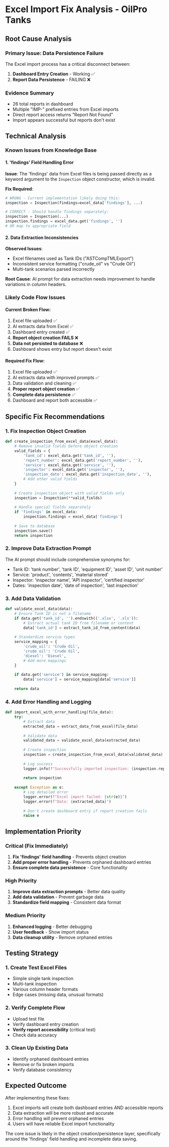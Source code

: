 # Excel Import Fix Analysis - OilPro Tanks

## Root Cause Analysis

### Primary Issue: Data Persistence Failure
The Excel import process has a critical disconnect between:
1. **Dashboard Entry Creation** - Working ✅
2. **Report Data Persistence** - FAILING ❌

### Evidence Summary
- 26 total reports in dashboard
- Multiple "IMP-" prefixed entries from Excel imports
- Direct report access returns "Report Not Found"
- Import appears successful but reports don't exist

## Technical Analysis

### Known Issues from Knowledge Base

#### 1. 'findings' Field Handling Error
**Issue**: The 'findings' data from Excel files is being passed directly as a keyword argument to the `Inspection` object constructor, which is invalid.

**Fix Required**:
```python
# WRONG - Current implementation likely doing this:
inspection = Inspection(findings=excel_data['findings'], ...)

# CORRECT - Should handle findings separately:
inspection = Inspection(...)
inspection.findings = excel_data.get('findings', '')
# OR map to appropriate field
```

#### 2. Data Extraction Inconsistencies
**Observed Issues**:
- Excel filenames used as Tank IDs ("ASTCompTMLExport")
- Inconsistent service formatting ("crude_oil" vs "Crude Oil")
- Multi-tank scenarios parsed incorrectly

**Root Cause**: AI prompt for data extraction needs improvement to handle variations in column headers.

### Likely Code Flow Issues

#### Current Broken Flow:
1. Excel file uploaded ✅
2. AI extracts data from Excel ✅
3. Dashboard entry created ✅
4. **Report object creation FAILS** ❌
5. **Data not persisted to database** ❌
6. Dashboard shows entry but report doesn't exist

#### Required Fix Flow:
1. Excel file uploaded ✅
2. AI extracts data with improved prompts ✅
3. Data validation and cleaning ✅
4. **Proper report object creation** ✅
5. **Complete data persistence** ✅
6. Dashboard and report both accessible ✅

## Specific Fix Recommendations

### 1. Fix Inspection Object Creation
```python
def create_inspection_from_excel_data(excel_data):
    # Remove invalid fields before object creation
    valid_fields = {
        'tank_id': excel_data.get('tank_id', ''),
        'report_number': excel_data.get('report_number', ''),
        'service': excel_data.get('service', ''),
        'inspector': excel_data.get('inspector', ''),
        'inspection_date': excel_data.get('inspection_date', ''),
        # Add other valid fields
    }
    
    # Create inspection object with valid fields only
    inspection = Inspection(**valid_fields)
    
    # Handle special fields separately
    if 'findings' in excel_data:
        inspection.findings = excel_data['findings']
    
    # Save to database
    inspection.save()
    return inspection
```

### 2. Improve Data Extraction Prompt
The AI prompt should include comprehensive synonyms for:
- Tank ID: 'tank number', 'tank ID', 'equipment ID', 'asset ID', 'unit number'
- Service: 'product', 'contents', 'material stored'
- Inspector: 'inspector name', 'API inspector', 'certified inspector'
- Dates: 'inspection date', 'date of inspection', 'last inspection'

### 3. Add Data Validation
```python
def validate_excel_data(data):
    # Ensure Tank ID is not a filename
    if data.get('tank_id', '').endswith(('.xlsx', '.xls')):
        # Extract actual tank ID from filename or content
        data['tank_id'] = extract_tank_id_from_content(data)
    
    # Standardize service types
    service_mapping = {
        'crude_oil': 'Crude Oil',
        'crude oil': 'Crude Oil',
        'diesel': 'Diesel',
        # Add more mappings
    }
    
    if data.get('service') in service_mapping:
        data['service'] = service_mapping[data['service']]
    
    return data
```

### 4. Add Error Handling and Logging
```python
def import_excel_with_error_handling(file_data):
    try:
        # Extract data
        extracted_data = extract_data_from_excel(file_data)
        
        # Validate data
        validated_data = validate_excel_data(extracted_data)
        
        # Create inspection
        inspection = create_inspection_from_excel_data(validated_data)
        
        # Log success
        logger.info(f"Successfully imported inspection: {inspection.report_number}")
        
        return inspection
        
    except Exception as e:
        # Log detailed error
        logger.error(f"Excel import failed: {str(e)}")
        logger.error(f"Data: {extracted_data}")
        
        # Don't create dashboard entry if report creation fails
        raise e
```

## Implementation Priority

### Critical (Fix Immediately)
1. **Fix 'findings' field handling** - Prevents object creation
2. **Add proper error handling** - Prevents orphaned dashboard entries
3. **Ensure complete data persistence** - Core functionality

### High Priority
1. **Improve data extraction prompts** - Better data quality
2. **Add data validation** - Prevent garbage data
3. **Standardize field mapping** - Consistent data format

### Medium Priority
1. **Enhanced logging** - Better debugging
2. **User feedback** - Show import status
3. **Data cleanup utility** - Remove orphaned entries

## Testing Strategy

### 1. Create Test Excel Files
- Simple single tank inspection
- Multi-tank inspection
- Various column header formats
- Edge cases (missing data, unusual formats)

### 2. Verify Complete Flow
- Upload test file
- Verify dashboard entry creation
- **Verify report accessibility** (critical test)
- Check data accuracy

### 3. Clean Up Existing Data
- Identify orphaned dashboard entries
- Remove or fix broken imports
- Verify database consistency

## Expected Outcome

After implementing these fixes:
1. Excel imports will create both dashboard entries AND accessible reports
2. Data extraction will be more robust and accurate
3. Error handling will prevent orphaned entries
4. Users will have reliable Excel import functionality

The core issue is likely in the object creation/persistence layer, specifically around the 'findings' field handling and incomplete data saving.

